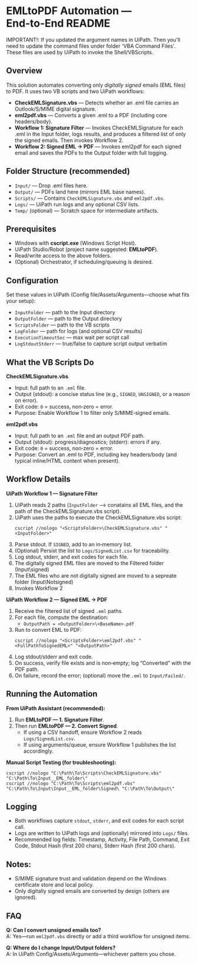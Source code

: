 EMLtoPDF Automation — End‑to‑End README
====================================

IMPORTANT!: If you updated the argument names in UiPath. Then you'll need to update the command files under folder 'VBA Command Files'. These files are used by UiPath to invoke the Shell/VBScripts. 

Overview
--------
This solution automates converting only *digitally signed* emails (EML files) to PDF. It uses two VB scripts and two UiPath workflows:

- **CheckEMLSignature.vbs** — Detects whether an .eml file carries an Outlook/S/MIME digital signature.
- **eml2pdf.vbs** — Converts a given .eml to a PDF (including core headers/body).
- **Workflow 1: Signature Filter** — Invokes CheckEMLSignature for each .eml in the Input folder, logs results, and produces a filtered list of only the signed emails. Then invokes Workflow 2.
- **Workflow 2: Signed EML → PDF** — Invokes eml2pdf for each signed email and saves the PDFs to the Output folder with full logging.

Folder Structure (recommended)
------------------------------
- `Input/` — Drop .eml files here.
- `Output/` — PDFs land here (mirrors EML base names).
- `Scripts/` — Contains `CheckEMLSignature.vbs` and `eml2pdf.vbs`.
- `Logs/` — UiPath run logs and any optional CSV lists.
- `Temp/` (optional) — Scratch space for intermediate artifacts.

Prerequisites
-------------
- Windows with **cscript.exe** (Windows Script Host).
- UiPath Studio/Robot (project name suggested: **EMLtoPDF**).
- Read/write access to the above folders.
- (Optional) Orchestrator, if scheduling/queuing is desired.

Configuration
-------------
Set these values in UiPath (Config file/Assets/Arguments—choose what fits your setup):
- `InputFolder` — path to the Input directory
- `OutputFolder` — path to the Output directory
- `ScriptsFolder` — path to the VB scripts
- `LogFolder` — path for logs (and optional CSV results)
- `ExecutionTimeoutSec` — max wait per script call
- `LogStdoutStderr` — true/false to capture script output verbatim

What the VB Scripts Do
----------------------
**CheckEMLSignature.vbs**
- Input: full path to an `.eml` file.
- Output (stdout): a concise status line (e.g., `SIGNED`, `UNSIGNED`, or a reason on error).
- Exit code: `0` = success, non‑zero = error.
- Purpose: Enable Workflow 1 to filter only S/MIME‑signed emails.

**eml2pdf.vbs**
- Input: full path to an `.eml` file and an output PDF path.
- Output (stdout): progress/diagnostics; (stderr): errors if any.
- Exit code: `0` = success, non‑zero = error.
- Purpose: Convert an .eml to PDF, including key headers/body (and typical inline/HTML content when present).

Workflow Details
----------------
**UiPath Workflow 1 — Signature Filter**
1. UiPath reads 2 paths (`InputFolder` --> conatains all EML files, and the path of the CheckEMLSignature.vbs script).
2. UiPath uses the paths to execute the CheckEMLSignature.vbs script:
   ```
   cscript //nologo "<ScriptsFolder>\CheckEMLSignature.vbs" "<InputFolder>"
   ```
3. Parse stdout. If `SIGNED`, add to an in‑memory list.
4. (Optional) Persist the list to `Logs/SignedList.csv` for traceability.
5. Log stdout, stderr, and exit codes for each file.
6. The digitally signed EML files are moved to the Filtered folder (Input\signed)
7. The EML files who are not digitally signed are moved to a sepreate folder (Input\Notsigned)
6. Invokes Workflow 2 

**UiPath Workflow 2 — Signed EML → PDF**
1. Receive the filtered list of signed `.eml` paths.
2. For each file, compute the destination:
   - `OutputPath = <OutputFolder>\<BaseName>.pdf`
3. Run to convert EML to PDF:
   ```
   cscript //nologo "<ScriptsFolder>\eml2pdf.vbs" "<FullPathToSignedEML>" "<OutputPath>"
   ```
4. Log stdout/stderr and exit code.
5. On success, verify file exists and is non‑empty; log “Converted” with the PDF path.
6. On failure, record the error; (optional) move the `.eml` to `Input/Failed/`.

Running the Automation
----------------------
**From UiPath Assistant (recommended):**
1. Run **EMLtoPDF — 1. Signature Filter**.
2. Then run **EMLtoPDF — 2. Convert Signed**.
   - If using a CSV handoff, ensure Workflow 2 reads `Logs/SignedList.csv`.
   - If using arguments/queue, ensure Workflow 1 publishes the list accordingly.

**Manual Script Testing (for troubleshooting):**
```
cscript //nologo "C:\Path\To\Scripts\CheckEMLSignature.vbs" "C:\Path\To\Input__EML_folder\"
cscript //nologo "C:\Path\To\Scripts\eml2pdf.vbs" "C:\Path\To\Input\Input__EML_folder\Signed\ "C:\Path\To\Output\"
```

Logging 
-----------------------
- Both workflows capture `stdout`, `stderr`, and exit codes for each script call.
- Logs are written to UiPath logs and (optionally) mirrored into `Logs/` files.
- Recommended log fields: Timestamp, Activity, File Path, Command, Exit Code, Stdout Hash (first 200 chars), Stderr Hash (first 200 chars).

Notes:
--------------
- S/MIME signature trust and validation depend on the Windows certificate store and local policy.
- Only digitally signed emails are converted by design (others are ignored).

FAQ
---
**Q: Can I convert unsigned emails too?**  
A: Yes—run `eml2pdf.vbs` directly or add a third workflow for unsigned items.

**Q: Where do I change Input/Output folders?**  
A: In UiPath Config/Assets/Arguments—whichever pattern you chose.

